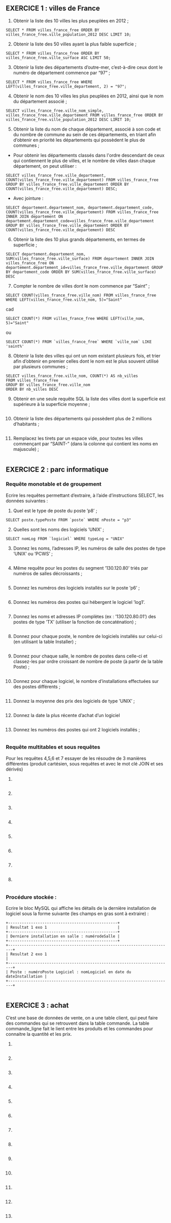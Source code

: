 
## EXERCICE 1 : villes de France

1) Obtenir la liste des 10 villes les plus peuplées en 2012 ;     
```
SELECT * FROM villes_france_free ORDER BY villes_france_free.ville_population_2012 DESC LIMIT 10; 
```

2) Obtenir la liste des 50 villes ayant la plus faible superficie ;          
```
SELECT * FROM villes_france_free ORDER BY villes_france_free.ville_surface ASC LIMIT 50; 
```

3) Obtenir la liste des départements d’outre-mer, c’est-à-dire ceux dont le numéro de
département commence par “97” ;      
```
SELECT * FROM villes_france_free WHERE LEFT(villes_france_free.ville_departement, 2) = "97"; 
```
4) Obtenir le nom des 10 villes les plus peuplées en 2012, ainsi que le nom du
département associé ;       
```
SELECT villes_france_free.ville_nom_simple, villes_france_free.ville_departement FROM villes_france_free ORDER BY villes_france_free.ville_population_2012 DESC LIMIT 10; 
```
5) Obtenir la liste du nom de chaque département, associé à son code et du nombre de
commune au sein de ces départements, en triant afin d’obtenir en priorité les
départements qui possèdent le plus de communes ;        

* Pour obtenir les départements classés dans l'ordre descendant de ceux qui contiennent le plus de villes, et le nombre de villes dasn chaque département, on peut utiliser :
```
SELECT villes_france_free.ville_departement, COUNT(villes_france_free.ville_departement) FROM villes_france_free GROUP BY villes_france_free.ville_departement ORDER BY COUNT(villes_france_free.ville_departement) DESC; 
```
* Avec jointure :
```
SELECT departement.departement_nom, departement.departement_code, COUNT(villes_france_free.ville_departement) FROM villes_france_free INNER JOIN departement ON departement.departement_code=villes_france_free.ville_departement GROUP BY villes_france_free.ville_departement ORDER BY COUNT(villes_france_free.ville_departement) DESC 
```

6) Obtenir la liste des 10 plus grands départements, en termes de superficie ;
```
SELECT departement.departement_nom, SUM(villes_france_free.ville_surface) FROM departement INNER JOIN villes_france_free ON departement.departement_id=villes_france_free.ville_departement GROUP BY departement_code ORDER BY SUM(villes_france_free.ville_surface) DESC

```
7) Compter le nombre de villes dont le nom commence par “Saint” ;
```
SELECT COUNT(villes_france_free.ville_nom) FROM villes_france_free WHERE LEFT(villes_france_free.ville_nom, 5)="Saint"
```
cad
```
SELECT COUNT(*) FROM villes_france_free WHERE LEFT(ville_nom, 5)="Saint"
```
ou
```
SELECT COUNT(*) FROM `villes_france_free` WHERE `ville_nom` LIKE 'saint%'
```

8) Obtenir la liste des villes qui ont un nom existant plusieurs fois, et trier afin d’obtenir
en premier celles dont le nom est le plus souvent utilisé par plusieurs communes ;
```
SELECT villes_france_free.ville_nom, COUNT(*) AS nb_villes 
FROM villes_france_free
GROUP BY villes_france_free.ville_nom
ORDER BY nb_villes DESC
```
9) Obtenir en une seule requête SQL la liste des villes dont la superficie est supérieure à
la superficie moyenne ;
```

```
10) Obtenir la liste des départements qui possèdent plus de 2 millions d’habitants ;
```

```
11) Remplacez les tirets par un espace vide, pour toutes les villes commençant par
“SAINT-” (dans la colonne qui contient les noms en majuscule) ;
```

```

## EXERCICE 2 : parc informatique

### Requête monotable et de groupement 

Ecrire les requêtes permettant d’extraire, à l’aide d’instructions SELECT,
les données suivantes :

1) Quel est le type de poste du poste ’p8’ ;
```
SELECT poste.typePoste FROM `poste` WHERE nPoste = "p3"
```
2) Quelles sont les noms des logiciels ’UNIX’ ;
```
SELECT nomLog FROM `logiciel` WHERE typeLog = "UNIX"
```
3) Donnez les noms, l’adresses IP, les numéros de salle des postes de type ’UNIX’ ou
’PCWS’ ;
```

```
4) Même requête pour les postes du segment ’130.120.80’ triés par numéros de salles
décroissants ;
```

```
5) Donnez les numéros des logiciels installés sur le poste ’p6’ ;
```

```
6) Donnez les numéros des postes qui hébergent le logiciel ’log1’.
``` 

```
7) Donnez les noms et adresses IP complètes (ex : ’130.120.80.01’) des postes de type
’TX’ (utiliser la fonction de concaténation) ;
```
```
8) Donnez pour chaque poste, le nombre de logiciels installés sur celui-ci (en utilisant la
table Installer) ;
```
```
9) Donnez pour chaque salle, le nombre de postes dans celle-ci et classez-les par ordre
croissant de nombre de poste (à partir de la table Poste) ;
```
```
10) Donnez pour chaque logiciel, le nombre d’installations effectuées sur des postes
différents ;
```
```
11) Donnez la moyenne des prix des logiciels de type ’UNIX’ ;
```
```
12) Donnez la date la plus récente d’achat d’un logiciel 
```
```
13) Donnez les numéros des postes qui ont 2 logiciels installés ;
```
```

### Requête multitables et sous requêtes 

Pour les requêtes 4,5,6 et 7 essayer de les résoudre de 3 manières différentes
(produit cartésien, sous requêtes et avec le mot clé JOIN et ses dérivés)

1) 
```

```
2) 
```

```
3) 
```

```
4)
```

```
5)
```

```
6)
```

```
7)
```
```
8)
```
```

### Procédure stockée :
Ecrire le bloc MySQL qui affiche les détails de la dernière installation de logiciel
sous la forme suivante (les champs en gras sont à extraire) :
```
+------------------------------------------------+
| Resultat 1 exo 1                               |
+------------------------------------------------+
| Derniere installation en salle : numérodeSalle |
+------------------------------------------------+
+------------------------------------------------------------------------+
| Resultat 2 exo 1                                                       |
+------------------------------------------------------------------------+
| Poste : numéroPoste Logiciel : nomLogiciel en date du dateInstallation |
+------------------------------------------------------------------------+
```

```
```

## EXERCICE 3 : achat

C’est une base de données de vente, on a une table client, qui peut faire des
commandes qui se retrouvent dans la table commande. La table
commande_ligne fait le lient entre les produits et les commandes pour connaitre
la quantité et les prix.

1)
```

```
2)
```

```
3)
```

```
4)
```

```
5)
```

```
6)
```

```
7)
```
```
8)
```
```
9)
```
```
10)
```
```
11)
```
```
12)
```
```
13)
```
```